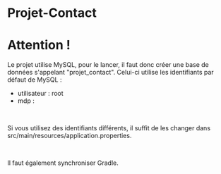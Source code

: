 # Projet-Contact

# Attention !

Le projet utilise MySQL, pour le lancer, il faut donc créer une base de données s'appelant "projet_contact". Celui-ci utilise les identifiants par défaut de MySQL :
- utilisateur : root
- mdp : 

<br>

Si vous utilisez des identifiants différents, il suffit de les changer dans src/main/resources/application.properties.

<br>

Il faut également synchroniser Gradle.
